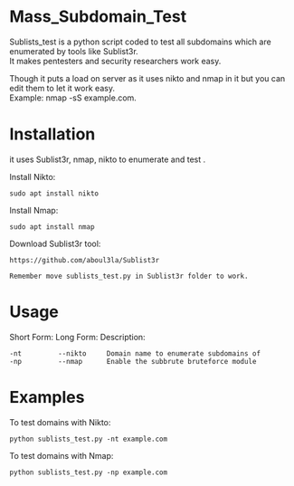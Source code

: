 # Mass_Subdomain_Test

Sublists_test is a python script coded to test all subdomains which are enumerated by tools like Sublist3r.                          
It makes pentesters and security researchers work easy.

Though it puts a load on server as it uses nikto and nmap in it but you can edit them to let it work easy.                         
Example: nmap -sS example.com.
    
# Installation

it uses Sublist3r, nmap, nikto to enumerate and test .

Install Nikto:
    
    sudo apt install nikto

Install Nmap:
    
    sudo apt install nmap
    
Download Sublist3r tool:

    https://github.com/aboul3la/Sublist3r

    Remember move sublists_test.py in Sublist3r folder to work.

# Usage
Short Form: 	Long Form:   Description:
    
    -nt 	    --nikto     Domain name to enumerate subdomains of
    -np 	    --nmap      Enable the subbrute bruteforce module

# Examples

To test domains with Nikto:

    python sublists_test.py -nt example.com

To test domains with Nmap:
   
    python sublists_test.py -np example.com
